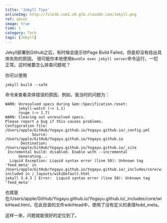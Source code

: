 ```yaml
---
title: 'Jekyll Tips'
onlineImg: http://7xle3b.com1.z0.glb.clouddn.com/Jekyll.png
ref: about
image: true
time: 1
category: Tech
tags: [Jekyll]
--- 
```


Jekyll部署到Github之后，有时候会提示你Page Build Failed，但是却没有给出具体失败的原因。
很可能你本地使用`Bundle exec jekyll server`命令运行，一切正常。这时候要怎么排查问题呢？

<!-- more -->

你可以使用

    jekyll build --safe

命令来查看具体错误的原因，例如，我当时的问题为：
   
    WARN: Unresolved specs during Gem::Specification.reset:
          jekyll-watch (~> 1.1)
          rouge (~> 1.7)
    WARN: Clearing out unresolved specs.
    Please report a bug if this causes problems.
    Configuration file: /Users/apple/GitHub/Yogayu.github.io/Yogayu.github.io/_config.yml
                Source: /Users/apple/GitHub/Yogayu.github.io/Yogayu.github.io
           Destination: /Users/apple/GitHub/Yogayu.github.io/Yogayu.github.io/_site
     Incremental build: disabled. Enable with --incremental
          Generating...
      Liquid Exception: Liquid syntax error (line 50): Unknown tag 'feed_meta' in /Users/apple/GitHub/Yogayu.github.io/Yogayu.github.io/_includes/core/wikiHead.html, included in /_layouts/wikiDefault.html
    jekyll 3.4.3 | Error:  Liquid syntax error (line 50): Unknown tag 'feed_meta'

也就是在/Users/apple/GitHub/Yogayu.github.io/Yogayu.github.io/_includes/core/wikiHead.html，在此目录的文件wikiHead中，使用了没有定义的表情fedd_meta。

这样一来，问题就能很好的定位到了。

